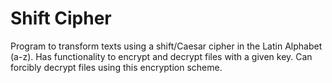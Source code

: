 # Shift Cipher
Program to transform texts using a shift/Caesar cipher in the Latin Alphabet (a-z).
Has functionality to encrypt and decrypt files with a given key.
Can forcibly decrypt files using this encryption scheme.
